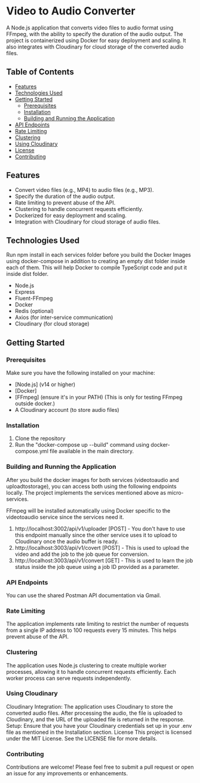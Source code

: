 # Video to Audio Converter

A Node.js application that converts video files to audio format using FFmpeg, with the ability to specify the duration of the audio output. The project is containerized using Docker for easy deployment and scaling. It also integrates with Cloudinary for cloud storage of the converted audio files.

## Table of Contents

- [Features](#features)
- [Technologies Used](#technologies-used)
- [Getting Started](#getting-started)
  - [Prerequisites](#prerequisites)
  - [Installation](#installation)
  - [Building and Running the Application](#building-and-running-the-application)
- [API Endpoints](#api-endpoints)
- [Rate Limiting](#rate-limiting)
- [Clustering](#clustering)
- [Using Cloudinary](#using-cloudinary)
- [License](#license)
- [Contributing](#contributing)

## Features

- Convert video files (e.g., MP4) to audio files (e.g., MP3).
- Specify the duration of the audio output.
- Rate limiting to prevent abuse of the API.
- Clustering to handle concurrent requests efficiently.
- Dockerized for easy deployment and scaling.
- Integration with Cloudinary for cloud storage of audio files.

## Technologies Used
Run npm install in each services folder before you build the Docker Images using docker-compose in addition to creating
an empty dist folder inside each of them. This will help Docker to compile TypeScript code and put it inside dist folder.

- Node.js
- Express
- Fluent-FFmpeg
- Docker
- Redis (optional)
- Axios (for inter-service communication)
- Cloudinary (for cloud storage)

## Getting Started

### Prerequisites

Make sure you have the following installed on your machine:

- [Node.js] (v14 or higher)
- [Docker]
- [FFmpeg] (ensure it's in your PATH) (This is only for testing FFmpeg outside docker.)
- A Cloudinary account (to store audio files)

### Installation

1. Clone the repository
2. Run the "docker-compose up --build" command using docker-compose.yml file available in the main directory. 

### Building and Running the Application
After you build the docker images for both services (videotoaudio and uploadtostorage), you can access both using the following endpoints locally.
The project implements the services mentioned above as micro-services.

FFmpeg will be installed automatically using Docker specific to the videotoaudio service since the services need it.

1. http://localhost:3002/api/v1/uploader [POST] - You don't have to use this endpoint manually since the other service uses it to upload to Cloudinary once the audio
buffer is ready.
2. http://localhost:3003/api/v1/covert [POST] - This is used to upload the video and add the job to the job queue for conversion.
3. http://localhost:3003/api/v1/convert [GET] - This is used to learn the job status inside the job queue using a job ID provided as a parameter.

### API Endpoints
You can use the shared Postman API documentation via Gmail.

### Rate Limiting
The application implements rate limiting to restrict the number of requests from a single IP address to 100 requests every 15 minutes. This helps prevent abuse of the API.

### Clustering
The application uses Node.js clustering to create multiple worker processes, allowing it to handle concurrent requests efficiently. Each worker process can serve requests independently.

### Using Cloudinary
Cloudinary Integration: The application uses Cloudinary to store the converted audio files. After processing the audio, the file is uploaded to Cloudinary, and the URL of the uploaded file is returned in the response.
Setup: Ensure that you have your Cloudinary credentials set up in your .env file as mentioned in the Installation section.
License
This project is licensed under the MIT License. See the LICENSE file for more details.

### Contributing
Contributions are welcome! Please feel free to submit a pull request or open an issue for any improvements or enhancements.
